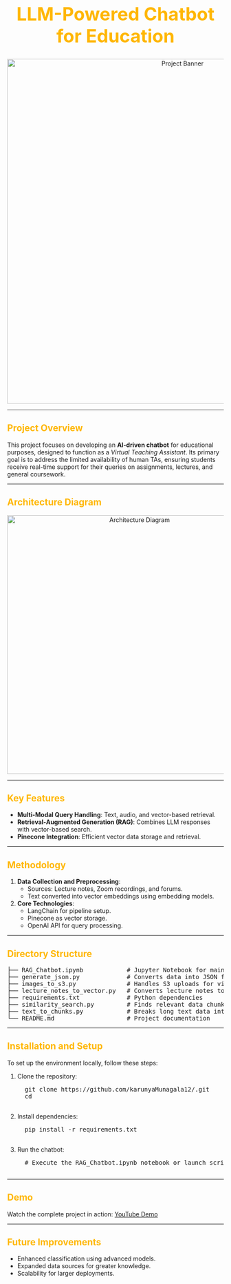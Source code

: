 <h1 align="center" style="font-size: 3em; color: #FFB703;">LLM-Powered Chatbot for Education</h1>

<p align="center">
  <img src="https://github.com/karunyaMunagala12/<repository-name>/raw/main/Project%20Banner.png" alt="Project Banner" width="800">
</p>

---

<h2 style="color: #FFB703;">Project Overview</h2>
<p>
  This project focuses on developing an <strong>AI-driven chatbot</strong> for educational purposes, designed to function as a <em>Virtual Teaching Assistant</em>. Its primary goal is to address the limited availability of human TAs, ensuring students receive real-time support for their queries on assignments, lectures, and general coursework.
</p>

---

<h2 style="color: #FFB703;">Architecture Diagram</h2>
<p align="center">
  <img src="https://github.com/karunyaMunagala12/<repository-name>/raw/main/Architecture%20Diagram.png" alt="Architecture Diagram" width="600">
</p>

---

<h2 style="color: #FFB703;">Key Features</h2>
<ul>
  <li><strong>Multi-Modal Query Handling</strong>: Text, audio, and vector-based retrieval.</li>
  <li><strong>Retrieval-Augmented Generation (RAG)</strong>: Combines LLM responses with vector-based search.</li>
  <li><strong>Pinecone Integration</strong>: Efficient vector data storage and retrieval.</li>
</ul>

---

<h2 style="color: #FFB703;">Methodology</h2>
<ol>
  <li><strong>Data Collection and Preprocessing</strong>:
    <ul>
      <li>Sources: Lecture notes, Zoom recordings, and forums.</li>
      <li>Text converted into vector embeddings using embedding models.</li>
    </ul>
  </li>
  <li><strong>Core Technologies</strong>:
    <ul>
      <li>LangChain for pipeline setup.</li>
      <li>Pinecone as vector storage.</li>
      <li>OpenAI API for query processing.</li>
    </ul>
  </li>
</ol>

---

<h2 style="color: #FFB703;">Directory Structure</h2>
<pre>
├── RAG_Chatbot.ipynb            # Jupyter Notebook for main chatbot implementation
├── generate_json.py             # Converts data into JSON format for processing
├── images_to_s3.py              # Handles S3 uploads for visual/audio content
├── lecture_notes_to_vector.py   # Converts lecture notes to vector embeddings
├── requirements.txt             # Python dependencies
├── similarity_search.py         # Finds relevant data chunks based on user query
├── text_to_chunks.py            # Breaks long text data into retrievable chunks
└── README.md                    # Project documentation
</pre>

---

<h2 style="color: #FFB703;">Installation and Setup</h2>
<p>To set up the environment locally, follow these steps:</p>

<ol>
  <li>Clone the repository:</li>
  <pre>
  git clone https://github.com/karunyaMunagala12/<repository-name>.git
  cd <repository-name>
  </pre>
  <li>Install dependencies:</li>
  <pre>
  pip install -r requirements.txt
  </pre>
  <li>Run the chatbot:</li>
  <pre>
  # Execute the RAG_Chatbot.ipynb notebook or launch scripts in the repository
  </pre>
</ol>

---

<h2 style="color: #FFB703;">Demo</h2>
<p>Watch the complete project in action: <a href="https://www.youtube.com/watch?v=PFBdbaRxvLU" target="_blank">YouTube Demo</a></p>

---

<h2 style="color: #FFB703;">Future Improvements</h2>
<ul>
  <li>Enhanced classification using advanced models.</li>
  <li>Expanded data sources for greater knowledge.</li>
  <li>Scalability for larger deployments.</li>
</ul>
